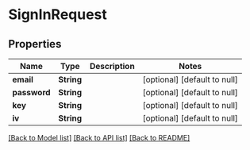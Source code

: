 # SignInRequest
## Properties

| Name | Type | Description | Notes |
|------------ | ------------- | ------------- | -------------|
| **email** | **String** |  | [optional] [default to null] |
| **password** | **String** |  | [optional] [default to null] |
| **key** | **String** |  | [optional] [default to null] |
| **iv** | **String** |  | [optional] [default to null] |

[[Back to Model list]](../README.md#documentation-for-models) [[Back to API list]](../README.md#documentation-for-api-endpoints) [[Back to README]](../README.md)

